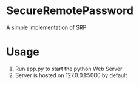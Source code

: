 # SecureRemotePassword

A simple implementation of SRP

# Usage
1. Run app.py to start the python Web Server
2. Server is hosted on 127.0.0.1:5000 by default
